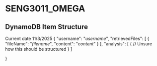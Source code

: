 # SENG3011_OMEGA

## DynamoDB Item Structure

Current date 11/3/2025
{
    "username": "*username*",
    "retrievedFiles": [
        {
            "fileName": "*filename*",
            "content": "*content*"
        }
    ],
    "analysis": [
        {
            // Unsure how this should be structured
        }
    ]


}
